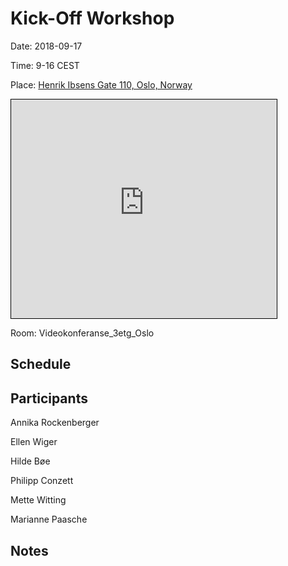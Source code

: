 # Kick-Off Workshop

Date: 2018-09-17

Time: 9-16 CEST

Place: [Henrik Ibsens Gate 110, Oslo, Norway](https://www.openstreetmap.org/#map=19/59.91394/10.71728)

<iframe width="425" height="350" src="https://www.openstreetmap.org/export/embed.html?bbox=10.716371834278107%2C59.91345283801204%2C10.718179643154146%2C59.91442766720545&amp;layer=mapnik" frameborder="0" style="border: 1px solid black"></iframe>


Room: Videokonferanse_3etg_Oslo

## Schedule

## Participants

Annika Rockenberger

Ellen Wiger

Hilde Bøe

Philipp Conzett

Mette Witting

Marianne Paasche

## Notes
